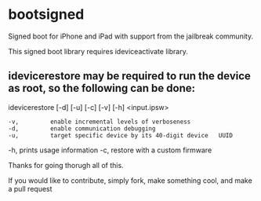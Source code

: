 bootsigned
==========

Signed boot for iPhone and iPad with support from the jailbreak community. 

This signed boot library requires ideviceactivate library.

## idevicerestore may be required to run the device as root, so the following can be done:

idevicerestore [-d] [-u] [-c] [-v] [-h] <input.ipsw>

	-v, 		enable incremental levels of verboseness  
	-d, 		enable communication debugging
 	-u, 		target specific device by its 40-digit device 	UUID
  -h, 		prints usage information
  -c, 		restore with a custom firmware
  
  
Thanks for going thorugh all of this.

If you would like to contribute, simply fork, make something cool, and make a pull request
